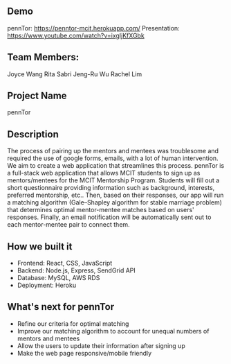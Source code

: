 ## Demo
pennTor: https://penntor-mcit.herokuapp.com/
Presentation: https://www.youtube.com/watch?v=ixgIjKfXGbk

## Team Members:
Joyce Wang
Rita Sabri
Jeng-Ru Wu
Rachel Lim

## Project Name 
pennTor

## Description
The process of pairing up the mentors and mentees was troublesome and required the use of google forms, emails, with a lot of human intervention. 
We aim to create a web application that streamlines this process. pennTor is a full-stack web application that allows MCIT students to sign up as mentors/mentees for the MCIT Mentorship Program. Students will fill out a short questionnaire providing information such as background, interests, preferred mentorship, etc.. Then, based on their responses, our app will run a matching algorithm (Gale–Shapley algorithm for stable marriage problem) that determines optimal mentor-mentee matches based on users' responses. Finally, an email notification will be automatically sent out to each mentor-mentee pair to connect them.  

## How we built it
* Frontend: React, CSS, JavaScript
* Backend: Node.js, Express, SendGrid API
* Database: MySQL, AWS RDS
* Deployment: Heroku

## What's next for pennTor
* Refine our criteria for optimal matching
* Improve our matching algorithm to account for unequal numbers of mentors and mentees
* Allow the users to update their information after signing up
* Make the web page responsive/mobile friendly
